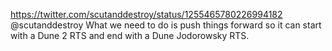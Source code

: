 https://twitter.com/scutanddestroy/status/1255465780226994182 @scutanddestroy What we need to do is push things forward so it can start with a Dune 2 RTS and end with a Dune Jodorowsky RTS.